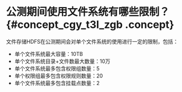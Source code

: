 # 公测期间使用文件系统有哪些限制？ {#concept_cgy_t3l_zgb .concept}

文件存储HDFS在公测期间会对单个文件系统的使用进行一定的限制，包括：

-   单个文件系统最大容量：10TB
-   单个文件系统目录+文件数最大数量：10万
-   单个文件系统最多包含权限组数量：5
-   单个权限组最多包含权限规则数量：20
-   单个文件系统最多包含挂载点数量：2

